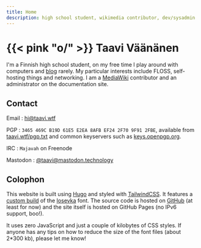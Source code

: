 ```yaml
---
title: Home
description: high school student, wikimedia contributor, dev/sysadmin
---
```


# {{< pink "o/" >}} Taavi Väänänen

I'm a Finnish high school student, on my free time I play around with computers
and [blog](/posts) rarely. My particular interests include FLOSS, self-hosting
things and networking. I am a [MediaWiki](https://www.mediawiki.org/wiki/MediaWiki)
contributor and an administrator on the documentation site.

## Contact

Email
: <a href="mailto:hi@taavi.wtf" rel="me">hi@taavi.wtf</a>

PGP
: `3465 469C B19D 61E5 E2EA 8AFB EF24 2F70 9F91 2FBE`, available from
<a href="https://taavi.wtf/pgp.txt" rel="pgpkey authn">taavi.wtf/pgp.txt</a> and
common keyservers such as [keys.openpgp.org](https://keys.openpgp.org/vks/v1/by-fingerprint/3465469CB19D61E5E2EA8AFBEF242F709F912FBE).

IRC
: `Majavah` on Freenode

Mastodon
: <a href="https://mastodon.technology/@taavi" rel="me">@taavi@mastodon.technology</a>

## Colophon

This website is built using [Hugo](https://gohugo.io) and styled with
[TailwindCSS](https://tailwindcss.com). It features a
[custom build](https://static.taavi.wtf/fonts/Iosevka/config.toml.txt) of the
[Iosevka](https://typeof.net/Iosevka) font. The source code is hosted on
[GitHub](https://github.com/supertassu/taaviwtf) (at least for now) and the site
itself is hosted on GitHub Pages (no IPv6 support, boo!).

It uses zero JavaScript and just a couple of kilobytes of CSS styles. If anyone
has any tips on how to reduce the size of the font files (about 2*300 kb),
please let me know!
